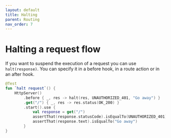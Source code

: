 ```yaml
---
layout: default
title: Halting
parent: Routing
nav_order: 7
---
```


# Halting a request flow
If you want to suspend the execution of a request you can use `halt(response)`. You can specify it in a before hook, in a route action or in an after hook.

```kotlin
@Test
fun `halt request`() {
    HttpServer()
        .before { _, res -> halt(res, UNAUTHORIZED_401, "Go away") }
        .get("/") { _, res -> res.status(OK_200) }
        .start().use {
            val response = get("/")
            assertThat(response.statusCode).isEqualTo(UNAUTHORIZED_401)
            assertThat(response.text).isEqualTo("Go away")
        }
}
```
